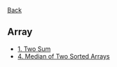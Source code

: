 [Back](../)

## Array

- [1. Two Sum](./1-two-sum.md)
- [4. Median of Two Sorted Arrays](./4-median-of-two-sorted-arrays.md)